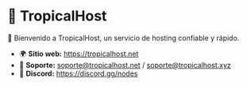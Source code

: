 # 🌴 TropicalHost 
🚀 Bienvenido a TropicalHost, un servicio de hosting confiable y rápido.  

- 🌍 **Sitio web:** https://tropicalhost.net
- 📩 **Soporte:** soporte@tropicalhost.net / soporte@tropicalhost.xyz
- 📌 **Discord:** https://discord.gg/nodes
